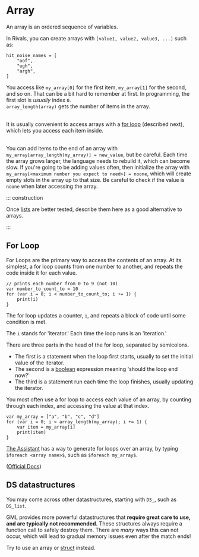 # Array

An array is an ordered sequence of variables.

In Rivals, you can create arrays with `[value1, value2, value3, ...]` such as:

```gml
hit_noise_names = [
    "oof",
    "ugh",
    "argh",
]
```

You access like `my_array[0]` for the first item, `my_array[1]` for the second, and so on. That can be a bit
hard to remember at first. In programming, the first slot is *usually* index `0`.
\
`array_length(array)` gets the number of items in the array.

\
It is usually convenient to access arrays with a [for loop](#for-loop) (described next), which lets you access each item inside.

\
You can add items to the end of an array with `my_array[array_length(my_array)] = new_value`, but be careful. Each time
the array grows larger, the language needs to rebuild it, which can become slow. If you're going to be adding
values often, then initialize the array with `my_array[<maximum number you expect to need>] = noone`, which will create
empty slots in the array up to that size. Be careful to check if the value is `noone` when later accessing the array.

::: construction

Once [lists](https://github.com/Rivals-Workshop-Community-Projects/injector-library/blob/beta/inject/list.gml) are better tested,
describe them here as a good alternative to arrays.

:::


## For Loop

For Loops are the primary way to access the contents of an array. At its simplest, a for loop counts from one number to
another, and repeats the code inside it for each value.

```gml
// prints each number from 0 to 9 (not 10)
var number_to_count_to = 10
for (var i = 0; i < number_to_count_to; i += 1) {
    print(i)
}
```

The for loop updates a counter, `i`, and repeats a block of code until some condition is met.

The `i` stands for 'iterator.' Each time the loop runs is an 'iteration.'

There are three parts in the head of the for loop, separated by semicolons.

- The first is a statement when the loop first starts, usually to set the initial value of the iterator.
- The second is a [boolean](data_types.md#booleans-true-or-false-values) expression meaning 'should the loop end now?'
- The third is a statement run each time the loop finishes, usually updating the iterator.

You most often use a for loop to access each value of an array, by counting through each index, and accessing the value at that
index.

```gml
var my_array = ["a", "b", "c", "d"]
for (var i = 0; i < array_length(my_array); i += 1) {
    var item = my_array[i]
    print(item)
}
```

[The Assistant](/assistant) has a way to generate for loops over an array, by
typing `$foreach <array name>$`, such as `$foreach my_array$`.

([Official Docs](https://docs.yoyogames.com/source/dadiospice/002_reference/001_gml%20language%20overview/401_11_for.html))

## DS datastructures

You may come across other datastructures, starting with `DS_`, such as `DS_list`.

GML provides more powerful
datastructures that **require great care to use, and are typically not recommended.** These structures always require a
function call to safely destroy them. There are *many* ways this can not occur, which will lead to gradual memory issues
even after the match ends!

Try to use an array or [struct](struct.md) instead.
